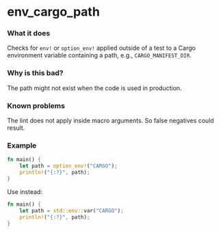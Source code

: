 # env_cargo_path

### What it does
Checks for `env!` or `option_env!` applied outside of a test to a Cargo environment variable
containing a path, e.g., `CARGO_MANIFEST_DIR`.

### Why is this bad?
The path might not exist when the code is used in production.

### Known problems
The lint does not apply inside macro arguments. So false negatives could result.

### Example
```rust
fn main() {
    let path = option_env!("CARGO");
    println!("{:?}", path);
}
```
Use instead:
```rust
fn main() {
    let path = std::env::var("CARGO");
    println!("{:?}", path);
}
```
